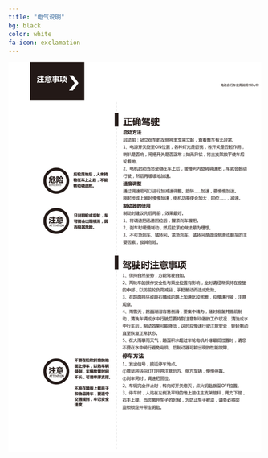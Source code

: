 ```yaml
---
title: "电气说明"
bg: black
color: white
fa-icon: exclamation
---
```


![image tooltip here](/img/um/images/um%20(9).jpg)
